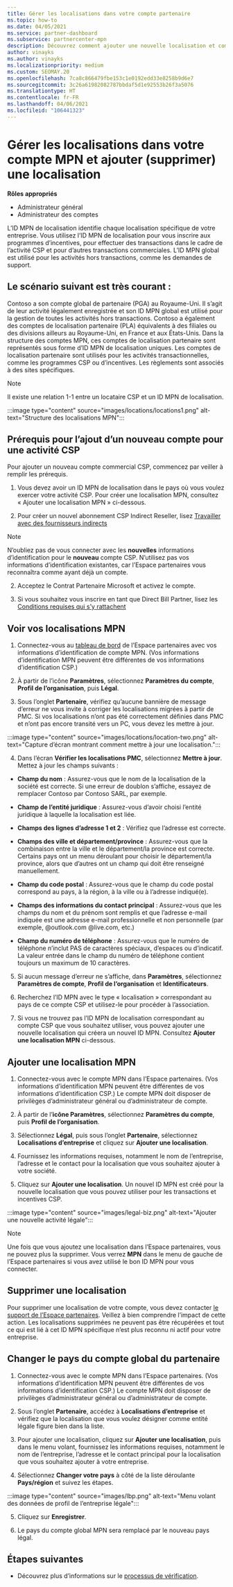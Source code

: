 ```yaml
---
title: Gérer les localisations dans votre compte partenaire
ms.topic: how-to
ms.date: 04/05/2021
ms.service: partner-dashboard
ms.subservice: partnercenter-mpn
description: Découvrez comment ajouter une nouvelle localisation et comment l’ID MPN de localisation est utilisé dans les programmes d’incentives, l’activité CSP, les abonnements et autres transactions.
author: vinayks
ms.author: vinayks
ms.localizationpriority: medium
ms.custom: SEOMAY.20
ms.openlocfilehash: 7ca8c866479fbe153c1e0192edd33e8258b9d6e7
ms.sourcegitcommit: 3c26a61982082787bbdaf5d1e92553b26f3a5076
ms.translationtype: HT
ms.contentlocale: fr-FR
ms.lasthandoff: 04/06/2021
ms.locfileid: "106441323"
---
```

# <a name="manage-your-mpn-account-locations-and-add-delete-a-location"></a>Gérer les localisations dans votre compte MPN et ajouter (supprimer) une localisation


**Rôles appropriés**

- Administrateur général
- Administrateur des comptes

L’ID MPN de localisation identifie chaque localisation spécifique de votre entreprise. Vous utilisez l’ID MPN de localisation pour vous inscrire aux programmes d’incentives, pour effectuer des transactions dans le cadre de l’activité CSP et pour d’autres transactions commerciales. L’ID MPN global est utilisé pour les activités hors transactions, comme les demandes de support.

## <a name="the-following-scenario-is-typical"></a>Le scénario suivant est très courant :

Contoso a son compte global de partenaire (PGA) au Royaume-Uni. Il s’agit de leur activité légalement enregistrée et son ID MPN global est utilisé pour la gestion de toutes les activités hors transactions. Contoso a également des comptes de localisation partenaire (PLA) équivalents à des filiales ou des divisions ailleurs au Royaume-Uni, en France et aux États-Unis. Dans la structure des comptes MPN, ces comptes de localisation partenaire sont représentés sous forme d’ID MPN de localisation uniques. Les comptes de localisation partenaire sont utilisés pour les activités transactionnelles, comme les programmes CSP ou d’incentives. Les règlements sont associés à des sites spécifiques. 

>[!NOTE]
>Il existe une relation 1-1 entre un locataire CSP et un ID MPN de localisation.

:::image type="content" source="images/locations/locations1.png" alt-text="Structure des localisations MPN":::

## <a name="prerequisites-in-order-to-add-a-new-account-for-a-csp-business"></a>Prérequis pour l’ajout d’un nouveau compte pour une activité CSP

Pour ajouter un nouveau compte commercial CSP, commencez par veiller à remplir les prérequis.

1. Vous devez avoir un ID MPN de localisation dans le pays où vous voulez exercer votre activité CSP. Pour créer une localisation MPN, consultez « Ajouter une localisation MPN » ci-dessous.
  
1. Pour créer un nouvel abonnement CSP Indirect Reseller, lisez [Travailler avec des fournisseurs indirects](indirect-reseller-tasks-in-partner-center.md#get-started) 

>[!NOTE] 
 >N’oubliez pas de vous connecter avec les **nouvelles** informations d’identification pour le **nouveau** compte CSP. N’utilisez pas vos informations d’identification existantes, car l’Espace partenaires vous reconnaîtra comme ayant déjà un compte.

2. Acceptez le Contrat Partenaire Microsoft et activez le compte.

1. Si vous souhaitez vous inscrire en tant que Direct Bill Partner, lisez les [Conditions requises qui s’y rattachent](direct-partner-new-requirements.md)

## <a name="view-your-mpn-locations"></a>Voir vos localisations MPN

1. Connectez-vous au [tableau de bord](https://partner.microsoft.com/dashboard/home) de l’Espace partenaires avec vos informations d’identification de compte MPN. (Vos informations d’identification MPN peuvent être différentes de vos informations d’identification CSP.) 
 
1. À partir de l’icône **Paramètres**, sélectionnez **Paramètres du compte**, **Profil de l’organisation**, puis **Légal**. 

1. Sous l’onglet **Partenaire**, vérifiez qu’aucune bannière de message d’erreur ne vous invite à corriger les localisations migrées à partir de PMC.  Si vos localisations n’ont pas été correctement définies dans PMC et n’ont pas encore transité vers un PC, vous devez les mettre à jour.

:::image type="content" source="images/locations/location-two.png" alt-text="Capture d’écran montrant comment mettre à jour une localisation.":::
 
4.  Dans l’écran **Vérifier les localisations PMC**, sélectionnez **Mettre à jour**.
Mettez à jour les champs suivants :

- **Champ du nom** : Assurez-vous que le nom de la localisation de la société est correcte. Si une erreur de doublon s’affiche, essayez de remplacer Contoso par Contoso SARL, par exemple.

- **Champ de l’entité juridique** : Assurez-vous d’avoir choisi l’entité juridique à laquelle la localisation est liée.

- **Champs des lignes d’adresse 1 et 2** : Vérifiez que l’adresse est correcte.

- **Champs des ville et département/province** : Assurez-vous que la combinaison entre la ville et le département/la province est correcte. Certains pays ont un menu déroulant pour choisir le département/la province, alors que d’autres ont un champ qui doit être renseigné manuellement.

- **Champ du code postal** : Assurez-vous que le champ du code postal correspond au pays, à la région, à la ville ou à l’adresse indiqué(e).

- **Champs des informations du contact principal** : Assurez-vous que les champs du nom et du prénom sont remplis et que l’adresse e-mail indiquée est une adresse e-mail professionnelle et non personnelle (par exemple, @outlook.com @live.com, etc.)

- **Champ du numéro de téléphone** : Assurez-vous que le numéro de téléphone n’inclut PAS de caractères spéciaux, d’espaces ou d’indicatif. La valeur entrée dans le champ du numéro de téléphone contient toujours un maximum de 10 caractères.

5. Si aucun message d’erreur ne s’affiche, dans **Paramètres**, sélectionnez **Paramètres de compte**, **Profil de l’organisation** et **Identificateurs**.

6. Recherchez l’ID MPN avec le type « localisation » correspondant au pays de ce compte CSP et utilisez-le pour procéder à l’association.

7. Si vous ne trouvez pas l’ID MPN de localisation correspondant au compte CSP que vous souhaitez utiliser, vous pouvez ajouter une nouvelle localisation qui créera un nouvel ID MPN. Consultez **Ajouter une localisation MPN** ci-dessous.

## <a name="add-an-mpn-location"></a>Ajouter une localisation MPN

1. Connectez-vous avec le compte MPN dans l’Espace partenaires. (Vos informations d’identification MPN peuvent être différentes de vos informations d’identification CSP.) Le compte MPN doit disposer de privilèges d’administrateur général ou d’administrateur de compte. 

1. À partir de l’**icône Paramètres**, sélectionnez **Paramètres du compte**, puis **Profil de l’organisation**.

2. Sélectionnez **Légal**, puis sous l’onglet **Partenaire**, sélectionnez **Localisations d’entreprise** et cliquez sur **Ajouter une localisation**.

3. Fournissez les informations requises, notamment le nom de l’entreprise, l’adresse et le contact pour la localisation que vous souhaitez ajouter à votre société.
 
1. Cliquez sur **Ajouter une localisation**. Un nouvel ID MPN est créé pour la nouvelle localisation que vous pouvez utiliser pour les transactions et incentives CSP.

:::image type="content" source="images/legal-biz.png" alt-text="Ajouter une nouvelle activité légale":::

> [!NOTE]
> Une fois que vous ajoutez une localisation dans l’Espace partenaires, vous ne pouvez plus la supprimer. Vous verrez **MPN** dans le menu de gauche de l’Espace partenaires si vous avez utilisé le bon ID MPN pour vous connecter.


## <a name="delete-a-location"></a>Supprimer une localisation

Pour supprimer une localisation de votre compte, vous devez contacter [le support de l’Espace partenaires](https://partner.microsoft.com/dashboard/support/servicerequests/create?stage=2&topicid=1af7f3a0-1757-3543-4b6a-c945c3ad187b). Veillez à bien comprendre l’impact de cette action. Les localisations supprimées ne peuvent pas être récupérées et tout ce qui est lié à cet ID MPN spécifique n’est plus reconnu ni actif pour votre entreprise.

## <a name="change-country-of-partner-global-account"></a>Changer le pays du compte global du partenaire 

1. Connectez-vous avec le compte MPN dans l’Espace partenaires. (Vos informations d’identification MPN peuvent être différentes de vos informations d’identification CSP.) Le compte MPN doit disposer de privilèges d’administrateur général ou d’administrateur de compte. 

2. Sous l’onglet **Partenaire**, accédez à **Localisations d’entreprise** et vérifiez que la localisation que vous voulez désigner comme entité légale figure bien dans la liste. 
 
1. Pour ajouter une localisation, cliquez sur **Ajouter une localisation**, puis dans le menu volant, fournissez les informations requises, notamment le nom de l’entreprise, l’adresse et le contact principal pour la localisation que vous souhaitez ajouter à votre entreprise. 
 
1. Sélectionnez **Changer votre pays** à côté de la liste déroulante **Pays/région** et suivez les étapes. 

:::image type="content" source="images/lbp.png" alt-text="Menu volant des données de profil de l’entreprise légale":::

5. Cliquez sur **Enregistrer**.

6. Le pays du compte global MPN sera remplacé par le nouveau pays légal.
  
## <a name="next-steps"></a>Étapes suivantes

- Découvrez plus d’informations sur le [processus de vérification](verification-responses.md).
